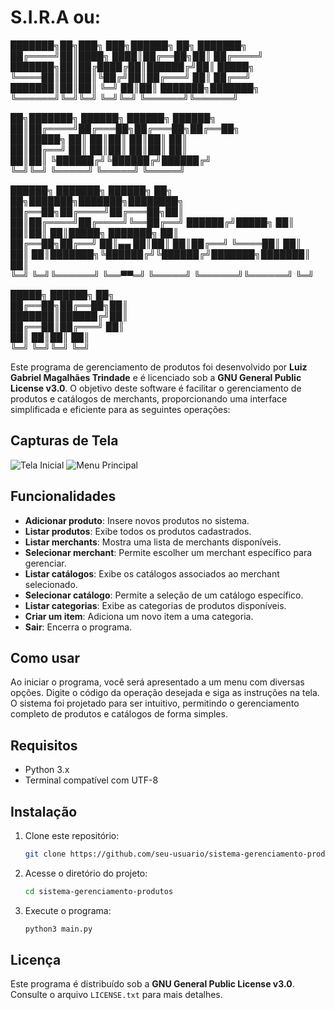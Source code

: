 # S.I.R.A ou:

 ███████╗██╗███╗   ███╗██████╗ ██╗     ███████╗             
 ██╔════╝██║████╗ ████║██╔══██╗██║     ██╔════╝             
 ███████╗██║██╔████╔██║██████╔╝██║     █████╗               
 ╚════██║██║██║╚██╔╝██║██╔═══╝ ██║     ██╔══╝               
 ███████║██║██║ ╚═╝ ██║██║     ███████╗███████╗             
 ╚══════╝╚═╝╚═╝     ╚═╝╚═╝     ╚══════╝╚══════╝             
                                                         
 ██╗███████╗ ██████╗  ██████╗ ██████╗                       
 ██║██╔════╝██╔═══██╗██╔═══██╗██╔══██╗                      
 ██║█████╗  ██║   ██║██║   ██║██║  ██║                      
 ██║██╔══╝  ██║   ██║██║   ██║██║  ██║                      
 ██║██║     ╚██████╔╝╚██████╔╝██████╔╝                      
 ╚═╝╚═╝      ╚═════╝  ╚═════╝ ╚═════╝                       
                                                         
 ██████╗ ███████╗ ██████╗ ██╗   ██╗███████╗███████╗████████╗
 ██╔══██╗██╔════╝██╔═══██╗██║   ██║██╔════╝██╔════╝╚══██╔══╝
 ██████╔╝█████╗  ██║   ██║██║   ██║█████╗  ███████╗   ██║   
 ██╔══██╗██╔══╝  ██║▄▄ ██║██║   ██║██╔══╝  ╚════██║   ██║   
 ██║  ██║███████╗╚██████╔╝╚██████╔╝███████╗███████║   ██║   
 ╚═╝  ╚═╝╚══════╝ ╚══▀▀═╝  ╚═════╝ ╚══════╝╚══════╝   ╚═╝   
                                                         
  █████╗ ██████╗ ██╗                                        
 ██╔══██╗██╔══██╗██║                                        
 ███████║██████╔╝██║                                        
 ██╔══██║██╔═══╝ ██║                                        
 ██║  ██║██║     ██║                                        
 ╚═╝  ╚═╝╚═╝     ╚═╝  

Este programa de gerenciamento de produtos foi desenvolvido por **Luiz Gabriel Magalhães Trindade** e é licenciado sob a **GNU General Public License v3.0**. O objetivo deste software é facilitar o gerenciamento de produtos e catálogos de merchants, proporcionando uma interface simplificada e eficiente para as seguintes operações:

## Capturas de Tela

![Tela Inicial]("imagens/img1.png")
![Menu Principal]("imagens/img2.png")

## Funcionalidades

- **Adicionar produto**: Insere novos produtos no sistema.
- **Listar produtos**: Exibe todos os produtos cadastrados.
- **Listar merchants**: Mostra uma lista de merchants disponíveis.
- **Selecionar merchant**: Permite escolher um merchant específico para gerenciar.
- **Listar catálogos**: Exibe os catálogos associados ao merchant selecionado.
- **Selecionar catálogo**: Permite a seleção de um catálogo específico.
- **Listar categorias**: Exibe as categorias de produtos disponíveis.
- **Criar um item**: Adiciona um novo item a uma categoria.
- **Sair**: Encerra o programa.

## Como usar

Ao iniciar o programa, você será apresentado a um menu com diversas opções. Digite o código da operação desejada e siga as instruções na tela. O sistema foi projetado para ser intuitivo, permitindo o gerenciamento completo de produtos e catálogos de forma simples.

## Requisitos

- Python 3.x
- Terminal compatível com UTF-8

## Instalação

1. Clone este repositório:
   ```bash
   git clone https://github.com/seu-usuario/sistema-gerenciamento-produtos.git
   ```
2. Acesse o diretório do projeto:
   ```bash
   cd sistema-gerenciamento-produtos
   ```
3. Execute o programa:
   ```bash
   python3 main.py
   ```

## Licença

Este programa é distribuído sob a **GNU General Public License v3.0**. Consulte o arquivo `LICENSE.txt` para mais detalhes.
